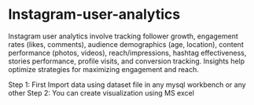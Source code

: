 # Instagram-user-analytics
Instagram user analytics involve tracking follower growth, engagement rates (likes, comments), audience demographics (age, location), content performance (photos, videos), reach/impressions, hashtag effectiveness, stories performance, profile visits, and conversion tracking. Insights help optimize strategies for maximizing engagement and reach.

Step 1: First Import data using dataset file in any mysql workbench or any other
Step 2: You can create visualization using MS excel
